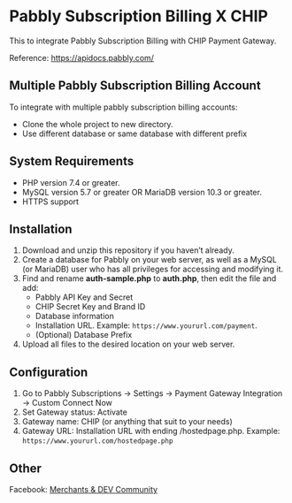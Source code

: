 # Pabbly Subscription Billing X CHIP

This to integrate Pabbly Subscription Billing with CHIP Payment Gateway.

Reference: https://apidocs.pabbly.com/

## Multiple Pabbly Subscription Billing Account

To integrate with multiple pabbly subscription billing accounts:
- Clone the whole project to new directory.
- Use different database or same database with different prefix

## System Requirements

- PHP version 7.4 or greater.
- MySQL version 5.7 or greater OR MariaDB version 10.3 or greater.
- HTTPS support

## Installation

1. Download and unzip this repository if you haven’t already.
1. Create a database for Pabbly on your web server, as well as a MySQL (or MariaDB) user who has all privileges for accessing and modifying it.
1. Find and rename **auth-sample.php** to **auth.php**, then edit the file and add:
    - Pabbly API Key and Secret
    - CHIP Secret Key and Brand ID
    - Database information
    - Installation URL. Example: `https://www.yoururl.com/payment`.
    - (Optional) Database Prefix
1. Upload all files to the desired location on your web server.

## Configuration

1. Go to Pabbly Subscriptions -> Settings -> Payment Gateway Integration -> Custom Connect Now
1. Set Gateway status: Activate
1. Gateway name: CHIP (or anything that suit to your needs)
1. Gateway URL: Installation URL with ending /hostedpage.php. Example: `https://www.yoururl.com/hostedpage.php`

## Other

Facebook: [Merchants & DEV Community](https://www.facebook.com/groups/3210496372558088)

